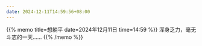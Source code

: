 ```yaml
---
date: 2024-12-11T14:59:56+08:00
---
```

{{% memo title=想躺平 date=2024年12月11日 time=14:59 %}}
浑身乏力，毫无斗志的一天……
{{% /memo %}}

